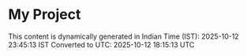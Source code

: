 # My Project

This content is dynamically generated in Indian Time (IST): 2025-10-12 23:45:13 IST
Converted to UTC: 2025-10-12 18:15:13 UTC
